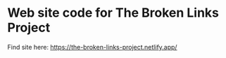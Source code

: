 # Web site code for The Broken Links Project

Find site here: https://the-broken-links-project.netlify.app/
